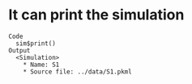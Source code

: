 # It can print the simulation

    Code
      sim$print()
    Output
      <Simulation>
        * Name: S1
        * Source file: ../data/S1.pkml

